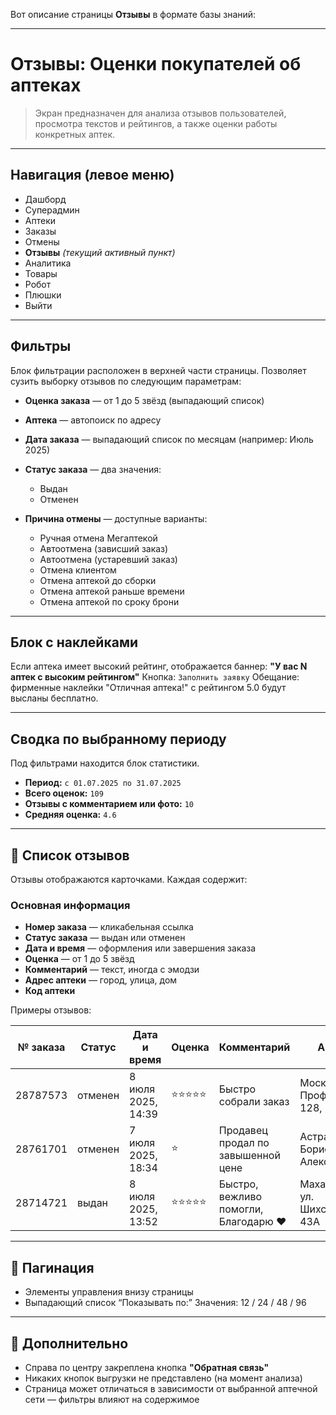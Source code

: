 Вот описание страницы **Отзывы** в формате базы знаний:

---

# Отзывы: Оценки покупателей об аптеках

> Экран предназначен для анализа отзывов пользователей, просмотра текстов и рейтингов, а также оценки работы конкретных аптек.

---

## Навигация (левое меню)

* Дашборд
* Суперадмин
* Аптеки
* Заказы
* Отмены
* **Отзывы** *(текущий активный пункт)*
* Аналитика
* Товары
* Робот
* Плюшки
* Выйти

---

## Фильтры

Блок фильтрации расположен в верхней части страницы. Позволяет сузить выборку отзывов по следующим параметрам:

* **Оценка заказа** — от 1 до 5 звёзд (выпадающий список)
* **Аптека** — автопоиск по адресу
* **Дата заказа** — выпадающий список по месяцам (например: Июль 2025)
* **Статус заказа** — два значения:

  * Выдан
  * Отменен
* **Причина отмены** — доступные варианты:

  * Ручная отмена Мегаптекой
  * Автоотмена (зависший заказ)
  * Автоотмена (устаревший заказ)
  * Отмена клиентом
  * Отмена аптекой до сборки
  * Отмена аптекой раньше времени
  * Отмена аптекой по сроку брони

---

## Блок с наклейками

Если аптека имеет высокий рейтинг, отображается баннер:
**"У вас N аптек с высоким рейтингом"**
Кнопка: `Заполнить заявку`
Обещание: фирменные наклейки "Отличная аптека!" с рейтингом 5.0 будут высланы бесплатно.

---

## Сводка по выбранному периоду

Под фильтрами находится блок статистики.

* **Период:** `с 01.07.2025 по 31.07.2025`
* **Всего оценок:** `109`
* **Отзывы с комментарием или фото:** `10`
* **Средняя оценка:** `4.6`

---

## 💬 Список отзывов

Отзывы отображаются карточками. Каждая содержит:

### Основная информация

* **Номер заказа** — кликабельная ссылка
* **Статус заказа** — выдан или отменен
* **Дата и время** — оформления или завершения заказа
* **Оценка** — от 1 до 5 звёзд
* **Комментарий** — текст, иногда с эмодзи
* **Адрес аптеки** — город, улица, дом
* **Код аптеки**

Примеры отзывов:

| № заказа | Статус  | Дата и время       | Оценка | Комментарий                           | Аптека                              | Код аптеки |
| -------- | ------- | ------------------ | ------ | ------------------------------------- | ----------------------------------- | ---------- |
| 28787573 | отменен | 8 июля 2025, 14:39 | ⭐⭐⭐⭐⭐  | Быстро собрали заказ                  | Москва, ул. Профсоюзная, 128, к.1   | 14681771   |
| 28761701 | отменен | 7 июля 2025, 18:34 | ⭐      | Продавец продал по завышенной цене    | Астрахань, ул. Бориса Алексеева, 10 | 14681766   |
| 28714721 | выдан   | 8 июля 2025, 13:52 | ⭐⭐⭐⭐⭐  | Быстро, вежливо помогли, Благодарю ❤️ | Махачкала, ул. Шихсаидова, 43А      | 14680130   |

---

## 📑 Пагинация

* Элементы управления внизу страницы
* Выпадающий список “Показывать по:”
  Значения: 12 / 24 / 48 / 96

---

## 📌 Дополнительно

* Справа по центру закреплена кнопка **"Обратная связь"**
* Никаких кнопок выгрузки не представлено (на момент анализа)
* Страница может отличаться в зависимости от выбранной аптечной сети — фильтры влияют на содержимое
